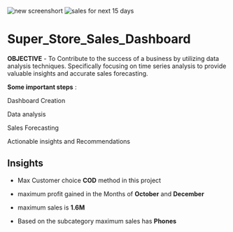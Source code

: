 ![new screenshort](https://github.com/prerna-singh1/Super_Store_Sales_Dashboard/assets/145128400/d9da761a-e658-493e-82a7-4550195a061c)
![sales for next 15 days](https://github.com/prerna-singh1/Super_Store_Sales_Dashboard/assets/145128400/3c24c22a-a524-44bc-b8ee-a283ec60c27f)






# Super_Store_Sales_Dashboard
**OBJECTIVE** - 
To Contribute to the success of a business by utilizing data analysis techniques. Specifically focusing on time  series analysis 
to provide valuable insights and accurate sales forecasting.

**Some important steps** :

Dashboard Creation

Data analysis

Sales Forecasting

Actionable insights and Recommendations

**Insights**
- 
-  Max Customer choice **COD** method in this project

-  maximum profit gained in the Months of **October** and **December**

-  maximum sales is **1.6M**

-  Based on the subcategory maximum sales has **Phones**
   
 





